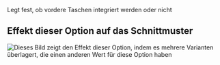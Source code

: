 Legt fest, ob vordere Taschen integriert werden oder nicht

## Effekt dieser Option auf das Schnittmuster

![Dieses Bild zeigt den Effekt dieser Option, indem es mehrere Varianten überlagert, die einen anderen Wert für diese Option haben](waralee_frontpocket_sample.svg "Effekt dieser Option auf das Schnittmuster")
